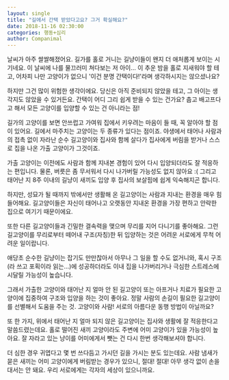 ```yaml
---
layout: single
title: "길에서 간택 받았다고요? 그거 확실해요?"
date: 2018-11-16 02:30:00
categories: 행동+심리
author: Companimal
---
```


날씨가 아주 쌀쌀해졌어요. 길가를 홀로 거니는 길냥이들이 왠지 더 애처롭게 보이는 시기네요. 이 날씨에 나를 물끄러미 쳐다보는 저 아이… 이 추운 밤을 홀로 지새워야 할 테고, 어차피 나만 고양이가 없으니 '이건 분명 간택이다!'라며 생각하시지는 않으셨나요?

하지만 그건 많이 위험한 생각이에요. 당신은 아직 준비되지 않았을 테고, 그 아이는 생각지도 않았을 수 있거든요. 간택이 어디 그리 쉽게 받을 수 있는 건가요? 춥고 배고프다고 해서 모든 고양이를 입양할 수 있는 건 아니라는 점!

길가의 고양이를 보면 안쓰럽고 가여워 집에서 키우려는 마음이 들 때, 꼭 알아야 할 점이 있어요. 길에서 마주치는 고양이는 두 종류가 있다는 점이죠. 야생에서 태어나 사람과의 접촉 없이 자라난 순수 길고양이와 집사와 함께 살다가 집사에게 버림을 받거나 스스로 집을 나온 가출 고양이가 그것이죠.

가출 고양이는 이전에도 사람과 함께 지내본 경험이 있어 다시 입양되더라도 잘 적응하는 편입니다. 물론, 버릇은 좀 무서워서 다시 나가버릴 가능성도 없지 않아요 :( 그리고 태어난 지 8주 이내의 길냥이 새끼도 입양 후 집사의 보살핌에 쉽게 익숙해지곤 합니다.

하지만, 성묘가 될 때까지 밖에서만 생활해 온 길고양이는 사람과 지내는 환경을 매우 힘들어해요. 길고양이들은 자신이 태어나고 오랫동안 지내온 환경을 가장 편하고 안락한 집으로 여기기 때문이에요.

또한 다른 길고양이들과 긴밀한 결속력을 맺으며 무리를 지어 다니기를 좋아해요. 그런 길고양이를 무리로부터 떼어내 구조(자칭)한 뒤 입양하는 것은 어려운 서로에게 무척 어려운 일이랍니다.

애당초 순수한 길냥이는 잡기도 만만찮아서 아무나 그 일을 할 수도 없거니와, 혹시 구조(라 쓰고 포획이라 읽는…)에 성공하더라도 이내 집을 나가버리거나 극심한 스트레스에 시달릴 가능성이 높습니다.

그래서 가출한 고양이와 태어난 지 얼마 안 된 길고양이 또는 아프거나 치료가 필요한 고양이에 집중하여 구조와 입양을 하는 것이 좋아요. 정말 사람의 손길이 필요한 길고양이를 선별해서 도움을 주는 것. 고양이와 사람! 서로의 아름다운 동행 방법이 아닐까요?

또 한 가지, 위에서 태어난 지 얼마 되지 않은 길고양이는 집사와 생활에 잘 적응한다고 말씀드렸는데요. 홀로 떨어진 새끼 고양이라도 주변에 어미 고양이가 있을 가능성이 높아요. 잘 자라고 있는 냥이를 어미에게서 뺏는 건 다시 한번 생각해보셔야 합니다.

더 심한 경우 귀엽다고 몇 번 쓰다듬고 가시던 길을 가시는 분도 있는데요. 사람 냄새가 묻은 새끼는 어미 고양이에게 버림받는 경우가 있으니, 절대! 절대! 아무 생각 없이 손을 대서는 안 돼요. 우리 서로에게는 각자의 세상이 있으니까요.
